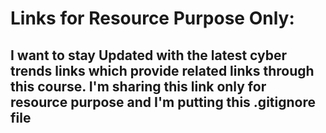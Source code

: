 # Links for Resource Purpose Only:

## I want to stay Updated with the latest cyber trends links which provide related links through this course. I'm sharing this link only for resource purpose and I'm putting this .gitignore file